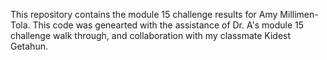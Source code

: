 This repository contains the module 15 challenge results for Amy Millimen-Tola.  This code was genearted with the assistance of Dr. A's module 15 challenge walk through, and collaboration with my classmate Kidest Getahun.
